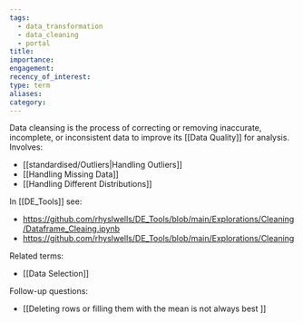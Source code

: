 ```yaml
---
tags:
  - data_transformation
  - data_cleaning
  - portal
title: 
importance: 
engagement: 
recency_of_interest: 
type: term
aliases: 
category:
---
```

Data cleansing is the process of correcting or removing inaccurate, incomplete, or inconsistent data to improve its [[Data Quality]] for analysis. Involves:

- [[standardised/Outliers|Handling Outliers]]
- [[Handling Missing Data]]
- [[Handling Different Distributions]]

In [[DE_Tools]] see:
- https://github.com/rhyslwells/DE_Tools/blob/main/Explorations/Cleaning/Dataframe_Cleaing.ipynb
- https://github.com/rhyslwells/DE_Tools/blob/main/Explorations/Cleaning

Related terms:
- [[Data Selection]]

Follow-up questions:
- [[Deleting rows or filling them with the mean is not always best ]]

